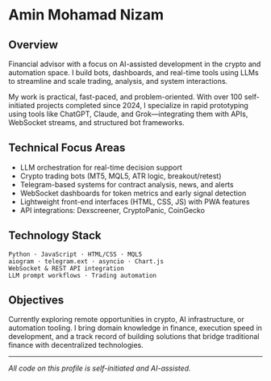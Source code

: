 # Amin Mohamad Nizam

## Overview

Financial advisor with a focus on AI-assisted development in the crypto and automation space. I build bots, dashboards, and real-time tools using LLMs to streamline and scale trading, analysis, and system interactions.

My work is practical, fast-paced, and problem-oriented. With over 100 self-initiated projects completed since 2024, I specialize in rapid prototyping using tools like ChatGPT, Claude, and Grok—integrating them with APIs, WebSocket streams, and structured bot frameworks.

## Technical Focus Areas

- LLM orchestration for real-time decision support  
- Crypto trading bots (MT5, MQL5, ATR logic, breakout/retest)  
- Telegram-based systems for contract analysis, news, and alerts  
- WebSocket dashboards for token metrics and early signal detection  
- Lightweight front-end interfaces (HTML, CSS, JS) with PWA features  
- API integrations: Dexscreener, CryptoPanic, CoinGecko

## Technology Stack

```
Python · JavaScript · HTML/CSS · MQL5  
aiogram · telegram.ext · asyncio · Chart.js  
WebSocket & REST API integration  
LLM prompt workflows · Trading automation
```

## Objectives

Currently exploring remote opportunities in crypto, AI infrastructure, or automation tooling. I bring domain knowledge in finance, execution speed in development, and a track record of building solutions that bridge traditional finance with decentralized technologies.

---

*All code on this profile is self-initiated and AI-assisted.*
